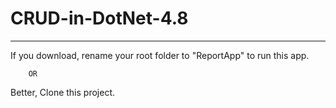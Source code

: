 # CRUD-in-DotNet-4.8

-----------------
If you download, rename your root folder to "ReportApp" to run this app.

        OR

Better, Clone this project.
